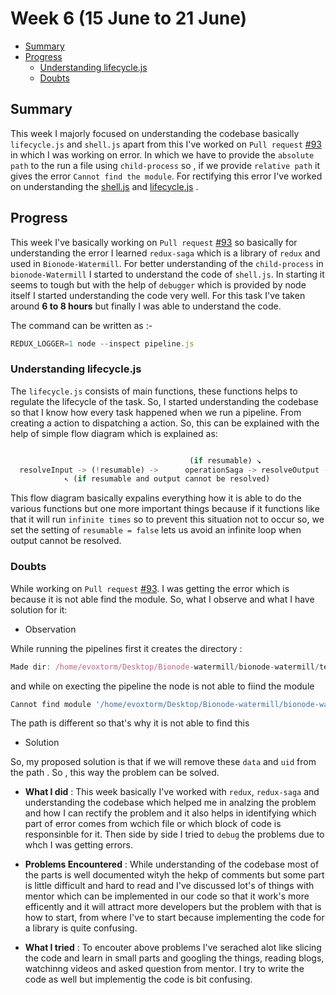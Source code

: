 # Week 6 (15 June to 21 June)


- [Summary](#summary)
- [Progress](#progress)
     - [Understanding lifecycle.js](#understanding-lifecycle.js-)
     - [Doubts](#doubts)


## Summary

This week I majorly focused on understanding the codebase basically `lifecycle.js` and `shell.js` apart from this I've
worked on `Pull request` [#93](https://github.com/bionode/bionode-watermill/pull/93) in which I was working on error. In which
we have to provide the `absolute path` to the run a file using `child-process` so , if we provide `relative path` it gives the 
error `Cannot find the module`. For rectifying this error I've worked on understanding the [shell.js](https://github.com/evoxtorm/bionode-watermill/blob/master/lib/utils/shell.js) and [lifecycle.js](https://github.com/evoxtorm/bionode-watermill/blob/master/lib/sagas/lifecycle.js) .


## Progress

This week I've basically working on `Pull request` [#93](https://github.com/bionode/bionode-watermill/pull/93) so basically 
for understanding the error I learned `redux-saga` which is a library of `redux` and used in `Bionode-Watermill`. For better
understanding of the `child-process` in `bionode-Watermill` I started to understand the code of `shell.js`. In starting 
it seems to tough but with the help of `debugger` which is provided by node itself I started understanding the code
very well. For this task I've taken around **6 to 8 hours** but finally I was able to understand the code.

The command can be written as :-

```js
REDUX_LOGGER=1 node --inspect pipeline.js
```

### Understanding lifecycle.js

The `lifecycle.js` consists of main functions, these functions helps to regulate the lifecycle of the task. So, I started 
understanding the codebase so that I know how every task happened when we run a pipeline. From creating a action to 
dispatching a action. So, this can be explained with the help of simple flow diagram which is explained as:

```javascript

                                        (if resumable) ↘︎
  resolveInput -> (!resumable) ->      operationSaga -> resolveOutput -> validateOutput
            ↖︎ (if resumable and output cannot be resolved) 
```

This flow diagram basically expalins everything how it is able to do the various functions but one more important things 
because if it functions like that it will run `infinite times` so to prevent this situation not to occur so, we set the 
setting of `resumable = false` lets us avoid an infinite loop when output cannot be resolved.


### Doubts

While working on `Pull request` [#93](https://github.com/bionode/bionode-watermill/pull/93). I was getting the error which
is because it is not able find the module. So, what I observe and what I have solution for it:

* Observation

While running the pipelines first it creates the directory :

```js
Made dir: /home/evoxtorm/Desktop/Bionode-watermill/bionode-watermill/test/workflow-status/data/bc4b43d
```
and while on execting the pipeline the node is not able to fiind the module

```js
Cannot find module '/home/evoxtorm/Desktop/Bionode-watermill/bionode-watermill/test/workflow-status/data/bc4b43d/test/workflow-status/wait-error.js'
```
The path is different so that's why it is not able to find this

* Solution 

So, my proposed solution is that if we will remove these `data` and `uid` from the path . So , this way the problem can be solved.

 *  **What I did** : This week basically I've worked with `redux`, `redux-saga` and understanding the codebase which helped
 me in analzing the problem and how I can rectify the problem and it also helps in identifying which part of error comes
 from wchich file or which block of code is responsinble for it. Then side by side I tried to `debug` the problems
 due to whch I was getting errors.
 
 
 *  **Problems Encountered** : While understanding of the codebase most of the parts is well documented wityh the hekp of
 comments but some part is little difficult and hard to read and I've discussed lot's of things with mentor which
 can be implemented in our code so that it work's more efficently and it will attract more developers but the problem
 with that is how to start, from where I've to  start because implementing the code for a library is quite confusing.
 
 
 *  **What I tried** : To encouter above problems I've serached alot like slicing the code and learn in small parts and 
 googling the things, reading blogs, watchinng videos and asked question from mentor. I try to write the code as well but 
 implementig the code is bit confusing.






